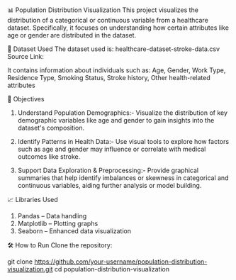📊 Population Distribution Visualization
This project visualizes the distribution of a categorical or continuous variable from a healthcare dataset. Specifically, it focuses on understanding how certain attributes like age or gender are distributed in the dataset.


📁 Dataset Used
The dataset used is: healthcare-dataset-stroke-data.csv
Source Link: 

It contains information about individuals such as:
Age, Gender, Work Type, Residence Type, Smoking Status, Stroke history, Other health-related attributes


🎯 Objectives
1. Understand Population Demographics:- Visualize the distribution of key demographic variables like age and gender to gain insights into the dataset's composition.

2. Identify Patterns in Health Data:- Use visual tools to explore how factors such as age and gender may influence or correlate with medical outcomes like stroke.

3. Support Data Exploration & Preprocessing:- Provide graphical summaries that help identify imbalances or skewness in categorical and continuous variables, aiding further analysis or model building.

📈 Libraries Used
1. Pandas – Data handling
2. Matplotlib – Plotting graphs
3. Seaborn – Enhanced data visualization

🛠️ How to Run
Clone the repository:

git clone https://github.com/your-username/population-distribution-visualization.git
cd population-distribution-visualization
